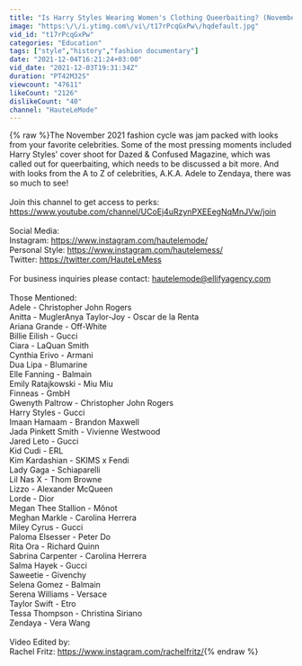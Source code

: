 ```yaml
---
title: "Is Harry Styles Wearing Women's Clothing Queerbaiting? (November 2021 Style Roast)"
image: "https:\/\/i.ytimg.com\/vi\/t17rPcqGxPw\/hqdefault.jpg"
vid_id: "t17rPcqGxPw"
categories: "Education"
tags: ["style","history","fashion documentary"]
date: "2021-12-04T16:21:24+03:00"
vid_date: "2021-12-03T19:31:34Z"
duration: "PT42M32S"
viewcount: "47611"
likeCount: "2126"
dislikeCount: "40"
channel: "HauteLeMode"
---
```

{% raw %}The November 2021 fashion cycle was jam packed with looks from your favorite celebrities. Some of the most pressing moments included Harry Styles' cover shoot for Dazed &amp; Confused Magazine, which was called out for queerbaiting, which needs to be discussed a bit more. And with looks from the A to Z of celebrities, A.K.A. Adele to Zendaya, there was so much to see!<br /><br />Join this channel to get access to perks:<br /><a rel="nofollow" target="blank" href="https://www.youtube.com/channel/UCoEj4uRzynPXEEegNqMnJVw/join">https://www.youtube.com/channel/UCoEj4uRzynPXEEegNqMnJVw/join</a><br /><br />Social Media:<br />Instagram: <a rel="nofollow" target="blank" href="https://www.instagram.com/hautelemode/">https://www.instagram.com/hautelemode/</a><br />Personal Style: <a rel="nofollow" target="blank" href="https://www.instagram.com/hautelemess/">https://www.instagram.com/hautelemess/</a><br />Twitter: <a rel="nofollow" target="blank" href="https://twitter.com/HauteLeMess">https://twitter.com/HauteLeMess</a><br /><br />For business inquiries please contact: hautelemode@ellifyagency.com<br /><br />Those Mentioned:<br />Adele - Christopher John Rogers<br />Anitta - MuglerAnya Taylor-Joy - Oscar de la Renta<br />Ariana Grande - Off-White<br />Billie Eilish - Gucci<br />Ciara - LaQuan Smith<br />Cynthia Erivo - Armani<br />Dua Lipa - Blumarine<br />Elle Fanning - Balmain<br />Emily Ratajkowski - Miu Miu<br />Finneas - GmbH<br />Gwenyth Paltrow - Christopher John Rogers<br />Harry Styles - Gucci<br />Imaan Hamaam - Brandon Maxwell<br />Jada Pinkett Smith - Vivienne Westwood<br />Jared Leto - Gucci<br />Kid Cudi - ERL<br />Kim Kardashian - SKIMS x Fendi<br />Lady Gaga - Schiaparelli<br />Lil Nas X - Thom Browne<br />Lizzo - Alexander McQueen<br />Lorde - Dior<br />Megan Thee Stallion - Mônot<br />Meghan Markle - Carolina Herrera<br />Miley Cyrus - Gucci<br />Paloma Elsesser - Peter Do<br />Rita Ora - Richard Quinn<br />Sabrina Carpenter - Carolina Herrera<br />Salma Hayek - Gucci<br />Saweetie - Givenchy<br />Selena Gomez - Balmain<br />Serena Williams - Versace<br />Taylor Swift - Etro<br />Tessa Thompson - Christina Siriano<br />Zendaya - Vera Wang<br /><br />Video Edited by:<br />Rachel Fritz: <a rel="nofollow" target="blank" href="https://www.instagram.com/rachelfritz/">https://www.instagram.com/rachelfritz/</a>{% endraw %}
